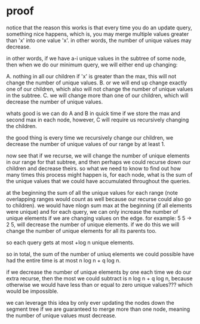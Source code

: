 # proof

notice that the reason this works is that every time you do
an update query, something nice happens, which is, you may
merge multiple values greater than 'x' into one value 'x'.
in other words, the number of unique values may decrease.

in other words, if we have a-i unique values in the subtree
of some node, then when we do our minimum query, we will
either end up changing:

A. nothing in all our children if 'x' is greater than the max, 
this will not change the number of unique values.
B. or we will end up change exactly one of our children, which
also will not change the number of unique values in the subtree.
C. we will change more than one of our children, which will decrease
the number of unique values.

whats good is we can do A and B in quick time if we store the max
and second max in each node, however, C will require us recursively
changing the children.

the good thing is every time we recursively change our children, we
decrease the number of unique values of our range by at least 1.

now see that if we recurse, we will change the number of unique
elements in our range for that subtree, and then perhaps we could
recurse down our children and decrease theirs. so what we need to
know to find out how many times this process might happen is, for
each node, what is the sum of the unique values that we could have
accumulated throughout the queries.

at the beginning the sum of all the unique values for each range
(note overlapping ranges would count as well because our recurse
could also go to children). we would have nlogn sum max at the
beginning (if all elements were unique) and for each query, we can
only increase the number of unique elements if we are changing
values on the edge. for example:
5 5 -> 2 5, will decrease the number of unique elements.
if we do this we will change the number of unique elements for
all its parents too.

so each query gets at most +log n unique elements.

so in total, the sum of the number of uniuq elements we could
possible have had the entire time is at most n log n + q log n.

if we decrease the number of unique elements by one each time
we do our extra recurse, then the most we could subtract is
n log n + q log n, because otherwise we would have less than or
equal to zero unique values??? which would be impossible.

we can leverage this idea by only ever updating the nodes
down the segment tree if we are guaranteed to merge more than
one node, meaning the number of unique values must decrease.

